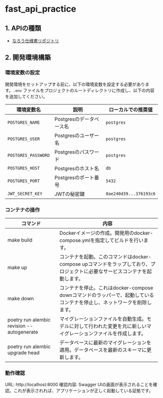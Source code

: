 # fast_api_practice

## 1. APIの種類
- [なろう仕様書リポジトリ](https://github.com/watame/mobile_web_novel_reader)

## 2. 開発環境構築

### 環境変数の設定

開発環境をセットアップする前に、以下の環境変数を設定する必要があります。`.env` ファイルをプロジェクトのルートディレクトリに作成し、以下の内容を追加してください。

| 環境変数名          | 説明                   | ローカルでの推奨値        |
|-------------------|----------------------|-------------------------|
| `POSTGRES_NAME`   | Postgresのデータベース名 | `postgres`              |
| `POSTGRES_USER`   | Postgresのユーザー名    | `postgres`              |
| `POSTGRES_PASSWORD` | Postgresのパスワード    | `postgres`              |
| `POSTGRES_HOST`   | Postgresのホスト名     | `db`                    |
| `POSTGRES_PORT`   | Postgresのポート番号    | `5432`                  |
| `JWT_SECRET_KEY`  | JWTの秘密鍵             | `8ae240d39...376193c6`  |

### コンテナの操作
|コマンド|内容|
|-----|-----|
|make build	|Dockerイメージの作成。開発用のdocker-compose.ymlを指定してビルドを行います。|
|make up	|コンテナを起動。このコマンドはdocker-compose upコマンドをラップしており、プロジェクトに必要なサービスコンテナを起動します。|
|make down	|コンテナを停止。これはdocker-compose downコマンドのラッパーで、起動しているコンテナを停止し、ネットワークを削除します。|
|poetry run alembic revision --autogenerate	|マイグレーションファイルを自動生成。モデルに対して行われた変更を元に新しいマイグレーションファイルを作成します。|
|poetry run alembic upgrade head|	データベースに最新のマイグレーションを適用。データベースを最新のスキーマに更新します。|

### 動作確認
URL: http://localhost:8000
確認内容: Swagger UIの画面が表示されることを確認。これが表示されれば、アプリケーションが正しく起動している証拠です。
